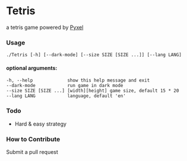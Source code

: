 # Tetris
a tetris game powered by [Pyxel](https://github.com/kitao/pyxel)

### Usage
```
./Tetris [-h] [--dark-mode] [--size SIZE [SIZE ...]] [--lang LANG]
```
#### optional arguments:
    -h, --help             show this help message and exit
    --dark-mode            run game in dark mode
    --size SIZE [SIZE ...] [width][height] game size, default 15 * 20
    --lang LANG            language, default 'en'

### Todo
* Hard & easy strategy

### How to Contribute
Submit a pull request

